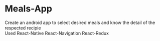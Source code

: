 # Meals-App
Create an android app to select desired meals and know the detail of the respected recipie
<br>
Used
React-Native
React-Navigation
React-Redux
